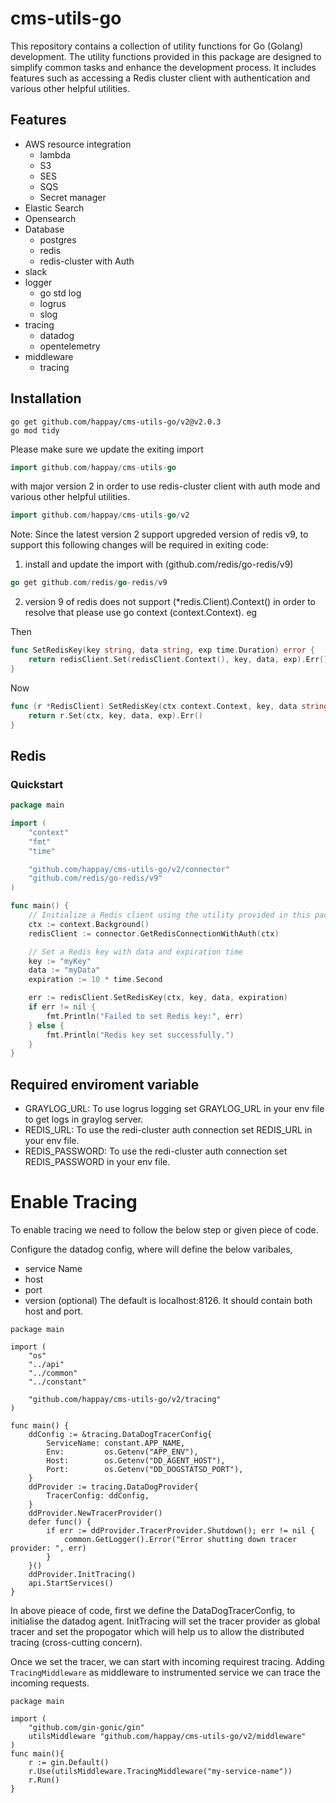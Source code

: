 # cms-utils-go
This repository contains a collection of utility functions for Go (Golang) development. The utility functions provided in this package are designed to simplify common tasks and enhance the development process. It includes features such as accessing a Redis cluster client with authentication and various other helpful utilities.

## Features
- AWS resource integration
    - lambda
    - S3
    - SES
    - SQS
    - Secret manager
- Elastic Search
- Opensearch
- Database
    - postgres
    - redis
    - redis-cluster with Auth
- slack
- logger
    - go std log
    - logrus
    - slog
- tracing
  - datadog
  - opentelemetry
- middleware
  - tracing

## Installation

```shell
go get github.com/happay/cms-utils-go/v2@v2.0.3
go mod tidy
```
Please make sure we update the exiting import 
```go
import github.com/happay/cms-utils-go
```
with major version 2 in order to use redis-cluster client with auth  mode and various other helpful utilities.
```go 
import github.com/happay/cms-utils-go/v2
```
Note: Since the latest version 2 support upgreded version of redis v9, to support this following changes will be required in exiting code:

1. install and update the import with (github.com/redis/go-redis/v9)
```go 
go get github.com/redis/go-redis/v9
```
2. version 9 of redis does not support (*redis.Client).Context() in order to resolve that please use go context (context.Context). eg

Then
```go
func SetRedisKey(key string, data string, exp time.Duration) error {
	return redisClient.Set(redisClient.Context(), key, data, exp).Err()
}
```
Now
```go 
func (r *RedisClient) SetRedisKey(ctx context.Context, key, data string, exp time.Duration) error {
	return r.Set(ctx, key, data, exp).Err()
}
```
## Redis
### Quickstart
```go
package main

import (
    "context"
    "fmt"
    "time"

    "github.com/happay/cms-utils-go/v2/connector"
    "github.com/redis/go-redis/v9"
)

func main() {
    // Initialize a Redis client using the utility provided in this package
    ctx := context.Background()
    redisClient := connector.GetRedisConnectionWithAuth(ctx)

    // Set a Redis key with data and expiration time
    key := "myKey"
    data := "myData"
    expiration := 10 * time.Second

    err := redisClient.SetRedisKey(ctx, key, data, expiration)
    if err != nil {
        fmt.Println("Failed to set Redis key:", err)
    } else {
        fmt.Println("Redis key set successfully.")
    }
}

```
## Required enviroment variable
- GRAYLOG_URL: To use logrus logging set GRAYLOG_URL in your env file to get logs in graylog server.
- REDIS_URL: To use the redi-cluster auth connection set REDIS_URL in your env file.
- REDIS_PASSWORD: To use the redi-cluster auth connection set REDIS_PASSWORD in your env file.

# Enable Tracing
To enable tracing we need to follow the below step or given piece of code.

Configure the datadog config, where will define the below varibales,
  - service Name
  - host
  - port
  - version (optional)
The default is localhost:8126. It should contain both host and port.

```
package main

import (
	"os"
	"../api"
	"../common"
	"../constant"

	"github.com/happay/cms-utils-go/v2/tracing"
)

func main() {
	ddConfig := &tracing.DataDogTracerConfig{
		ServiceName: constant.APP_NAME,
		Env:         os.Getenv("APP_ENV"),
		Host:        os.Getenv("DD_AGENT_HOST"),
		Port:        os.Getenv("DD_DOGSTATSD_PORT"),
	}
	ddProvider := tracing.DataDogProvider{
		TracerConfig: ddConfig,
	}
	ddProvider.NewTracerProvider()
	defer func() {
		if err := ddProvider.TracerProvider.Shutdown(); err != nil {
			common.GetLogger().Error("Error shutting down tracer provider: ", err)
		}
	}()
	ddProvider.InitTracing()
	api.StartServices()
}

```

In above pieace of code, first we define the DataDogTracerConfig, to initialise the datadog agent. InitTracing will set the tracer provider as global tracer and set the propogator which will help us to allow the distributed tracing (cross-cutting concern). 

Once we set the tracer, we can start with incoming requirest tracing. Adding `TracingMiddleware` as middleware to instrumented service we can trace the incoming requests.

```
package main

import (
	"github.com/gin-gonic/gin"
	utilsMiddleware "github.com/happay/cms-utils-go/v2/middleware"
)
func main(){
    r := gin.Default()
	r.Use(utilsMiddleware.TracingMiddleware("my-service-name"))
    r.Run()
}
    
```